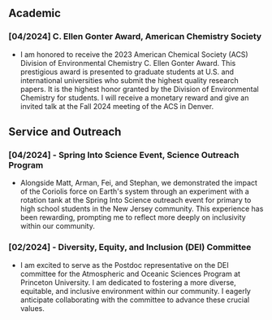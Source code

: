 
## Academic
### [04/2024] C. Ellen Gonter Award, American Chemistry Society
- I am honored to receive the 2023 American Chemical Society (ACS) Division of Environmental Chemistry C. Ellen Gonter Award. This prestigious award is presented to graduate students at U.S. and international universities who submit the highest quality research papers. It is the highest honor granted by the Division of Environmental Chemistry for students. I will receive a monetary reward and give an invited talk at the Fall 2024 meeting of the ACS in Denver.

## Service and Outreach
### [04/2024] -  Spring Into Science Event, Science Outreach Program
- Alongside Matt, Arman, Fei, and Stephan, we demonstrated the impact of the Coriolis force on Earth's system through an experiment with a rotation tank at the Spring Into Science outreach event for primary to high school students in the New Jersey community. This experience has been rewarding, prompting me to reflect more deeply on inclusivity within our community.

### [02/2024] - Diversity, Equity, and Inclusion (DEI) Committee  
- I am excited to serve as the Postdoc representative on the DEI committee for the Atmospheric and Oceanic Sciences Program at Princeton University. I am dedicated to fostering a more diverse, equitable, and inclusive environment within our community. I eagerly anticipate collaborating with the committee to advance these crucial values.

